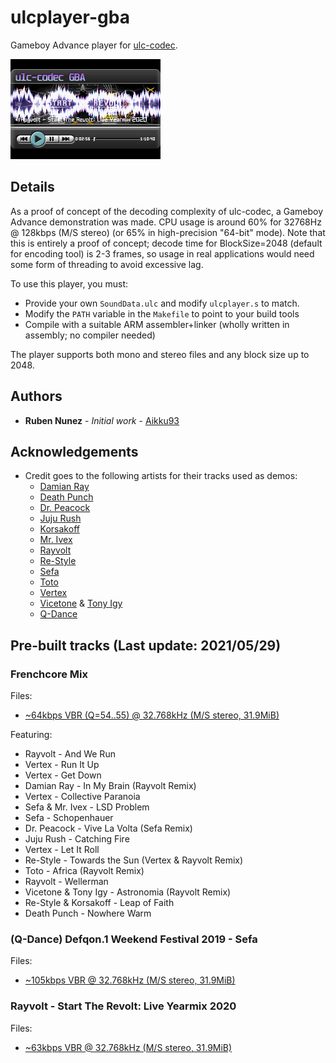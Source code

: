 # ulcplayer-gba
Gameboy Advance player for [ulc-codec](https://github.com/Aikku93/ulc-codec).

![Screenshot](/Screenshot.png?raw=true)

## Details

As a proof of concept of the decoding complexity of ulc-codec, a Gameboy Advance demonstration was made. CPU usage is around 60% for 32768Hz @ 128kbps (M/S stereo) (or 65% in high-precision "64-bit" mode). Note that this is entirely a proof of concept; decode time for BlockSize=2048 (default for encoding tool) is 2-3 frames, so usage in real applications would need some form of threading to avoid excessive lag.

To use this player, you must:
 * Provide your own ```SoundData.ulc``` and modify ```ulcplayer.s``` to match.
 * Modify the ```PATH``` variable in the ```Makefile``` to point to your build tools
 * Compile with a suitable ARM assembler+linker (wholly written in assembly; no compiler needed)

The player supports both mono and stereo files and any block size up to 2048.

## Authors
 * **Ruben Nunez** - *Initial work* - [Aikku93](https://github.com/Aikku93)

## Acknowledgements
* Credit goes to the following artists for their tracks used as demos:
  * [Damian Ray](https://music.youtube.com/channel/UCmv071TnqPRRd5RrkrPh8Jw)
  * [Death Punch](https://music.youtube.com/channel/UCXHpMpXp-omLq0wHYXmLsng)
  * [Dr. Peacock](https://music.youtube.com/channel/UC3EjYttTVgJllvuttr6PzNw)
  * [Juju Rush](https://www.facebook.com/jujurush99/)
  * [Korsakoff](https://music.youtube.com/channel/UCIw93jBDgd-hHhSJAtvQNRA)
  * [Mr. Ivex](https://music.youtube.com/channel/UCsrWJSnK1ZryH-92x00a4uA)
  * [Rayvolt](https://music.youtube.com/channel/UCUCZojA3_kduHSK_-bmYSAA)
  * [Re-Style](https://music.youtube.com/channel/UCL9cYAVYKKXubDZ-fXS4v4w)
  * [Sefa](https://djsefa.com/)
  * [Toto](https://music.youtube.com/channel/UCewH1MBbYlEZMWx3ZUNywyg)
  * [Vertex](https://music.youtube.com/channel/UCtRTO5SOpUJvfyZD43ZTxYQ)
  * [Vicetone](https://music.youtube.com/channel/UCBxPw3gBM65DpL64iD5kIiA) & [Tony Igy](https://music.youtube.com/channel/UCjW4TPq451IgyqBkDAmSdrw)
  * [Q-Dance](https://www.q-dance.com/)

## Pre-built tracks (Last update: 2021/05/29)

### Frenchcore Mix

Files:
 * [~64kbps VBR (Q=54..55) @ 32.768kHz (M/S stereo, 31.9MiB)](https://www.mediafire.com/file/rjrdv9joq0558xq/file)

Featuring:
 * Rayvolt - And We Run
 * Vertex - Run It Up
 * Vertex - Get Down
 * Damian Ray - In My Brain (Rayvolt Remix)
 * Vertex - Collective Paranoia
 * Sefa & Mr. Ivex - LSD Problem
 * Sefa - Schopenhauer
 * Dr. Peacock - Vive La Volta (Sefa Remix)
 * Juju Rush - Catching Fire
 * Vertex - Let It Roll
 * Re-Style - Towards the Sun (Vertex & Rayvolt Remix)
 * Toto - Africa (Rayvolt Remix)
 * Rayvolt - Wellerman
 * Vicetone & Tony Igy - Astronomia (Rayvolt Remix)
 * Re-Style & Korsakoff - Leap of Faith
 * Death Punch - Nowhere Warm

### (Q-Dance) Defqon.1 Weekend Festival 2019 - Sefa

Files:
 * [~105kbps VBR @ 32.768kHz (M/S stereo, 31.9MiB)](https://www.mediafire.com/file/ve1xtc6e11ge09h/file)

### Rayvolt - Start The Revolt: Live Yearmix 2020

Files:
 * [~63kbps VBR @ 32.768kHz (M/S stereo, 31.9MiB)](https://www.mediafire.com/file/khi0dtx0ifgo9ql/file)
